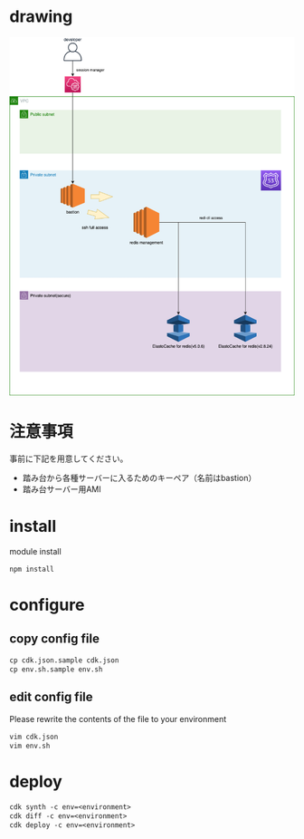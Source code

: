 # drawing
![aaa](https://github.com/Gen-Arch/aws-drawing/blob/master/elasticache-redis.png)

# 注意事項
事前に下記を用意してください。
- 踏み台から各種サーバーに入るためのキーペア（名前はbastion）
- 踏み台サーバー用AMI

# install
module install
```
npm install
```

# configure
## copy config file
```
cp cdk.json.sample cdk.json
cp env.sh.sample env.sh
```

## edit config file
Please rewrite the contents of the file to your environment
```
vim cdk.json
vim env.sh
```

# deploy
```
cdk synth -c env=<environment>
cdk diff -c env=<environment>
cdk deploy -c env=<environment>
```
